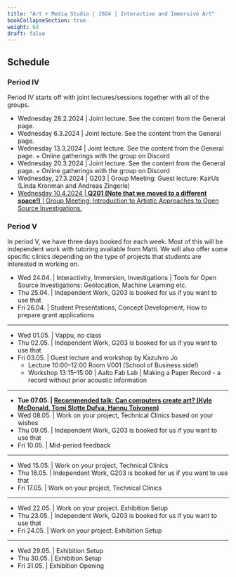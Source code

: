 ```yaml
---
title: "Art + Media Studio | 2024 | Interactive and Immersive Art"
bookCollapseSection: true
weight: 60
draft: false
---
```


## Schedule

### Period IV

Period IV starts off with joint lectures/sessions together with all of the groups.

- Wednesday 28.2.2024 | Joint lecture. See the content from the General page.
- Wednesday 6.3.2024 | Joint lecture. See the content from the General page.
- Wednesday 13.3.2024 | Joint lecture. See the content from the General page. + Online gatherings with the group on Discord
- Wednesday 20.3.2024 | Joint lecture. See the content from the General page. + Online gatherings with the group on Discord
- Wednesday, 27.3.2024 | G203 | Group Meeting: Guest lecture: KairUs (Linda Kronman and Andreas Zingerle)
- [Wednesday 10.4.2024 | **Q201 (Note that we moved to a different space!)** | Group Meeting: Introduction to Artistic Approaches to Open Source Investigations.](https://miro.com/app/board/uXjVKWO8wlI=/)

### Period V

In period V, we have three days booked for each week. Most of this will be independent work with tutoring available from Matti. We will also offer some specific clinics depending on the type of projects that students are interested in working on.

- Wed 24.04. | Interactivity, Immersion, Investigations | Tools for Open Source Investigations: Geolocation, Machine Learning etc.
- Thu 25.04. | Independent Work, G203 is booked for us if you want to use that
- Fri 26.04. | Student Presentations, Concept Development, How to prepare grant applications

---

- Wed 01.05. | Vappu, no class
- Thu 02.05. | Independent Work, G203 is booked for us if you want to use that
- Fri 03.05. | Guest lecture and workshop by Kazuhiro Jo
  - Lecture 10:00–12:00 Room V001 (School of Business side!)
  - Workshop 13:15–15:00 | Aalto Fab Lab | Making a Paper Record - a record without prior acoustic information 

---

- **Tue 07.05. | [Recommended talk: Can computers create art? (Kyle McDonald, Tomi Slotte Dufva, Hannu Toivonen)](https://creativetechnologies.aalto.fi/)**
- Wed 08.05. | Work on your project, Technical Clinics based on your wishes
- Thu 09.05. | Independent Work, G203 is booked for us if you want to use that
- Fri 10.05. | Mid-period feedback

---

- Wed 15.05. | Work on your project, Technical Clinics
- Thu 16.05. | Independent Work, G203 is booked for us if you want to use that
- Fri 17.05. | Work on your project, Technical Clinics

---

- Wed 22.05. | Work on your project. Exhibition Setup
- Thu 23.05. | Independent Work, G203 is booked for us if you want to use that
- Fri 24.05. | Work on your project. Exhibition Setup

---

- Wed 29.05. | Exhibition Setup
- Thu 30.05. | Exhibition Setup
- Fri 31.05. | Exhibition Opening